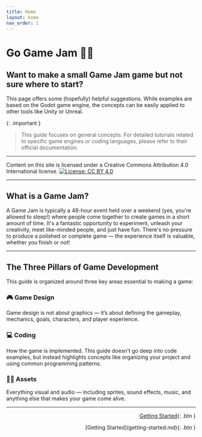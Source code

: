 ```yaml
---
title: Home
layout: home
nav_order: 1
---
```


# Go Game Jam 🚀🫙

## Want to make a small Game Jam game but not sure where to start? 
This page offers some (hopefully) helpful suggestions. While examples are based on the Godot game engine, the concepts can be easily applied to other tools like Unity or Unreal.

{: .important }
> This guide focuses on general concepts. For detailed tutorials related to specific game engines or coding languages, please refer to their official documentation.

---
Content on this site is licensed under a Creative Commons Attribution 4.0 International license.
[![License: CC BY 4.0](https://licensebuttons.net/l/by/4.0/88x31.png)](https://creativecommons.org/licenses/by/4.0/)

---
## What is a Game Jam?
A Game Jam is typically a 48-hour event held over a weekend (yes, you're allowed to sleep!) where people come together to create games in a short amount of time.
It's a fantastic opportunity to experiment, unleash your creativity, meet like-minded people, and just have fun. There's no pressure to produce a polished or complete game — the experience itself is valuable, whether you finish or not!

---
## The Three Pillars of Game Development

This guide is organized around three key areas essential to making a game:

### 🎮 Game Design  
Game design is not about graphics — it’s about defining the gameplay, mechanics, goals, characters, and player experience.

### 💻 Coding  
How the game is implemented. This guide doesn’t go deep into code examples, but instead highlights concepts like organizing your project and using common programming patterns.

### 🎨🎵 Assets  
Everything visual and audio — including sprites, sound effects, music, and anything else that makes your game come alive.

---

<div style="text-align: right">

[Getting Started](getting-started.md){: .btn }

<span class="fs-8">
[Getting Started](getting-started.md){: .btn }
</span>

</div>